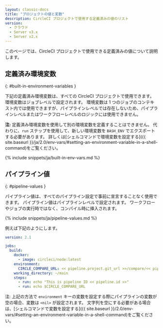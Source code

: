 ```yaml
---
layout: classic-docs
title: "プロジェクトの値と変数"
description: CircleCI プロジェクトで使用する定義済みの値のリスト
version:
  - クラウド
  - Server v3.x
  - Server v2.x
---
```


このページでは、CircleCI プロジェクトで使用できる定義済みの値について説明します。

## 定義済み環境変数
{: #built-in-environment-variables }

下記の定義済み環境変数は、すべての CircleCI プロジェクトで使用できます。 環境変数はジョブレベルで設定されます。 環境変数は 1 つのジョブのコンテキスト内では使用できますが、パイプラインレベルでは存在しないため、パイプラインレベルまたはワークフローレベルのロジックには使用できません。

**注:** 定義済み環境変数を使用して別の環境変数を定義することはできません。 代わりに、`run` ステップを使用して、新しい環境変数を `BASH_ENV` でエクスポートする必要があります。 詳しくは[シェルコマンドで環境変数を設定する]({{ site.baseurl }}/ja/2.0/env-vars/#setting-an-environment-variable-in-a-shell-command)をご覧ください。

{% include snippets/ja/built-in-env-vars.md %}

## パイプライン値
{: #pipeline-values }

パイプライン値は、すべてのパイプライン設定で事前に宣言することなく使用できます。 パイプライン値はパイプラインレベルで設定されます。 ワークフローやジョブの実行時ではなく、コンパイル時に挿入されます。

{% include snippets/ja/pipeline-values.md %}

例えば下記のようにします。

```yaml
version: 2.1

jobs:
  build:
    docker:
      - image: circleci/node:latest
    environment:
      CIRCLE_COMPARE_URL: << pipeline.project.git_url >>/compare/<< pipeline.git.base_revision >>..<<pipeline.git.revision>>
    working_directory: ~/main
    steps:
      - run: echo "This is pipeline ID << pipeline.id >>"
      - run: echo $CIRCLE_COMPARE_URL
```

注: 上記の方法で `environment` キーの変数を設定する際にパイプラインの変数が空の場合、変数は `<nil>` が設定されます。 文字列を空にする必要がある場合は、[シェルコマンドで変数を設定する]({{ site.baseurl }}/2.0/env-vars/#setting-an-environment-variable-in-a-shell-command)をご覧ください。

